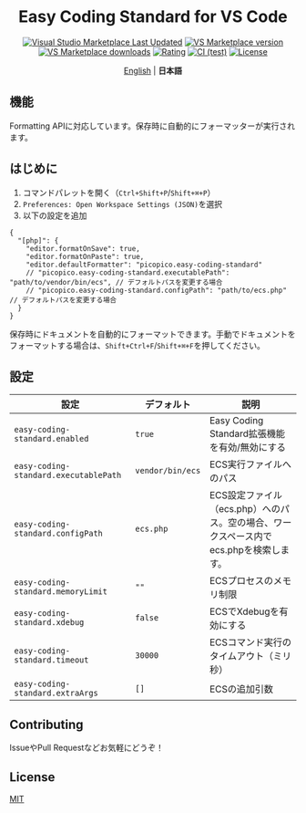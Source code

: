 <h1 align="center">Easy&nbsp;Coding&nbsp;Standard&nbsp;for&nbsp;VS&nbsp;Code</h1>

<div align="center">

[![Visual Studio Marketplace Last Updated](https://img.shields.io/visual-studio-marketplace/last-updated/picopico.easy-coding-standard?cacheSeconds=86400)](https://marketplace.visualstudio.com/items?itemName=picopico.easy-coding-standard)
[![VS Marketplace version](https://img.shields.io/visual-studio-marketplace/v/picopico.easy-coding-standard?color=blue&cacheSeconds=86400)](https://marketplace.visualstudio.com/items?itemName=picopico.easy-coding-standard)
[![VS Marketplace downloads](https://img.shields.io/visual-studio-marketplace/d/picopico.easy-coding-standard?cacheSeconds=86400)](https://marketplace.visualstudio.com/items?itemName=picopico.easy-coding-standard)
[![Rating](https://img.shields.io/visual-studio-marketplace/r/picopico.easy-coding-standard?cacheSeconds=86400)](https://marketplace.visualstudio.com/items?itemName=picopico.easy-coding-standard&ssr=false&cacheSeconds=86400#review-details)
[![CI (test)](https://github.com/picopicos/easy-coding-standard-vscode/actions/workflows/test.yml/badge.svg?branch=main)](https://github.com/picopicos/easy-coding-standard-vscode/actions/workflows/test.yml)
[![License](https://img.shields.io/github/license/picopicos/easy-coding-standard-vscode)](https://github.com/picopicos/easy-coding-standard-vscode/blob/main/LICENSE)

</div>

<p align="center">
  <a href="https://github.com/picopicos/easy-coding-standard-vscode">English</a> | <strong>日本語</strong>
</p>

## 機能

Formatting APIに対応しています。保存時に自動的にフォーマッターが実行されます。

## はじめに

1. コマンドパレットを開く（`Ctrl+Shift+P`/`Shift+⌘+P`）
1. `Preferences: Open Workspace Settings (JSON)`を選択
1. 以下の設定を追加

```jsonc
{
  "[php]": {
    "editor.formatOnSave": true,
    "editor.formatOnPaste": true,
    "editor.defaultFormatter": "picopico.easy-coding-standard"
    // "picopico.easy-coding-standard.executablePath": "path/to/vendor/bin/ecs", // デフォルトパスを変更する場合
    // "picopico.easy-coding-standard.configPath": "path/to/ecs.php" // デフォルトパスを変更する場合
  }
}
```

保存時にドキュメントを自動的にフォーマットできます。手動でドキュメントをフォーマットする場合は、`Shift+Ctrl+F`/`Shift+⌘+F`を押してください。

## 設定

| 設定 | デフォルト | 説明 |
|---------|---------|-------------|
| `easy-coding-standard.enabled` | `true` | Easy Coding Standard拡張機能を有効/無効にする |
| `easy-coding-standard.executablePath` | `vendor/bin/ecs` | ECS実行ファイルへのパス |
| `easy-coding-standard.configPath` | `ecs.php` | ECS設定ファイル（ecs.php）へのパス。空の場合、ワークスペース内でecs.phpを検索します。 |
| `easy-coding-standard.memoryLimit` | `""` | ECSプロセスのメモリ制限 |
| `easy-coding-standard.xdebug` | `false` | ECSでXdebugを有効にする |
| `easy-coding-standard.timeout` | `30000` | ECSコマンド実行のタイムアウト（ミリ秒） |
| `easy-coding-standard.extraArgs` | `[]` | ECSの追加引数 |

## Contributing

IssueやPull Requestなどお気軽にどうぞ！

## License

[MIT](LICENSE)
